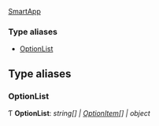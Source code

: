 [SmartApp](../classes/_smart_app_d_.smartapp.md)

### Type aliases

* [OptionList](_pages_enum_setting_d_.md#optionlist)

## Type aliases

###  OptionList

Ƭ **OptionList**: *string[] | [OptionItem](../interfaces/_pages_enum_setting_d_.optionitem.md)[] | object*
